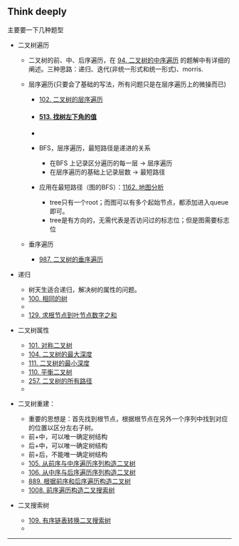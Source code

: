 ## Think deeply

主要要一下几种题型

- 二叉树遍历
  - 二叉树的前、中、后序遍历，在 [94. 二叉树的中序遍历](https://leetcode-cn.com/problems/binary-tree-inorder-traversal/) 的题解中有详细的阐述。三种思路：递归、迭代(非统一形式和统一形式)、morris.
  
  - 层序遍历(只要会了基础的写法，所有问题只是在层序遍历上的微操而已)
    - [102. 二叉树的层序遍历](https://leetcode-cn.com/problems/binary-tree-level-order-traversal/)
    
    - #### [513. 找树左下角的值](https://leetcode-cn.com/problems/find-bottom-left-tree-value/)
    
    - 
    
      
    
    - BFS，层序遍历，最短路径是递进的关系
      - 在BFS 上记录区分遍历的每一层 -> 层序遍历
      - 在层序遍历的基础上记录层数 -> 最短路径
      
    - 应用在最短路径（图的BFS）：[1162. 地图分析](https://leetcode-cn.com/problems/as-far-from-land-as-possible/)
      - tree只有一个root；而图可以有多个起始节点，都添加进入queue即可。
      - tree是有方向的，无需代表是否访问过的标志位；但是图需要标志位
      
    
  - 垂序遍历
  
    - [987. 二叉树的垂序遍历](https://leetcode-cn.com/problems/vertical-order-traversal-of-a-binary-tree/)
- 递归
  - 树天生适合递归，解决树的属性的问题。
  - [100. 相同的树](https://leetcode-cn.com/problems/same-tree/)
  - 
  - [129. 求根节点到叶节点数字之和](https://leetcode-cn.com/problems/sum-root-to-leaf-numbers/)
  
- 二叉树属性

  - [101. 对称二叉树](https://leetcode-cn.com/problems/symmetric-tree/)
  - [104. 二叉树的最大深度 ](https://leetcode-cn.com/problems/maximum-depth-of-binary-tree/) 
  - [111. 二叉树的最小深度](https://leetcode-cn.com/problems/minimum-depth-of-binary-tree/)
  - [110. 平衡二叉树](https://leetcode-cn.com/problems/balanced-binary-tree/)
  - [257. 二叉树的所有路径](https://leetcode-cn.com/problems/binary-tree-paths/)
  - 

- 二叉树重建：
  - 重要的思想是：首先找到根节点，根据根节点在另外一个序列中找到对应的位置以区分左右子树。
  - 前+中，可以唯一确定树结构
  - 后+中，可以唯一确定树结构
  - 前+后，不能唯一确定树结构
  - [105. 从前序与中序遍历序列构造二叉树](https://leetcode-cn.com/problems/construct-binary-tree-from-preorder-and-inorder-traversal/)
  - [106. 从中序与后序遍历序列构造二叉树](https://leetcode-cn.com/problems/construct-binary-tree-from-inorder-and-postorder-traversal/)
  - [889. 根据前序和后序遍历构造二叉树](https://leetcode-cn.com/problems/construct-binary-tree-from-preorder-and-postorder-traversal/)
  - [1008. 前序遍历构造二叉搜索树](https://leetcode-cn.com/problems/construct-binary-search-tree-from-preorder-traversal/)
- 二叉搜索树
  - [109. 有序链表转换二叉搜索树](https://leetcode-cn.com/problems/convert-sorted-list-to-binary-search-tree/)
  - 



------

